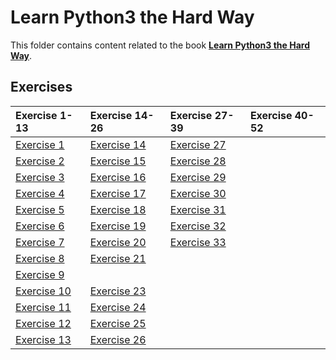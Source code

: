 # Learn Python3 the Hard Way

This folder contains content related to the book [**Learn Python3 the Hard Way**](https://learnpythonthehardway.org/).

## Exercises
|Exercise 1-13                |Exercise 14-26               |Exercise 27-39               |Exercise 40-52|
|:----------------------------|:----------------------------|:----------------------------|:-------------|
|[Exercise 1](part_1/ex01.md) |[Exercise 14](part_2/ex14.md)|[Exercise 27](part_3/ex27.md)||
|[Exercise 2](part_1/ex02.md) |[Exercise 15](part_2/ex15.md)|[Exercise 28](part_3/ex28.md)||
|[Exercise 3](part_1/ex03.md) |[Exercise 16](part_2/ex16.md)|[Exercise 29](part_3/ex29.md)||
|[Exercise 4](part_1/ex04.md) |[Exercise 17](part_2/ex17.md)|[Exercise 30](part_3/ex30.md)||
|[Exercise 5](part_1/ex05.md) |[Exercise 18](part_2/ex18.md)|[Exercise 31](part_3/ex31.md)||
|[Exercise 6](part_1/ex06.md) |[Exercise 19](part_2/ex19.md)|[Exercise 32](part_3/ex32.md)||
|[Exercise 7](part_1/ex07.md) |[Exercise 20](part_2/ex20.md)|[Exercise 33](part_3/ex33.md)||
|[Exercise 8](part_1/ex08.md) |[Exercise 21](part_2/ex21.md)|||
|[Exercise 9](part_1/ex09.md) ||||
|[Exercise 10](part_1/ex10.md)|[Exercise 23](part_2/ex23.md)|||
|[Exercise 11](part_1/ex11.md)|[Exercise 24](part_2/ex24.md)|||
|[Exercise 12](part_1/ex12.md)|[Exercise 25](part_2/ex25.md)|||
|[Exercise 13](part_1/ex13.md)|[Exercise 26](part_2/ex26.md)|||